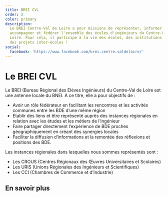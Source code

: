 ```yaml
---
title: BREI CVL
order: 2
color: primary
description:
  Le BREI Centre-Val de Loire a pour missions de représenter, informer, former,
  accompagner et fédérer l'ensemble des écoles d'ingénieurs du Centre-Val de
  Loire. Pour cela, il participe à la vie des écoles, des institutions et mène
  des projets inter-écoles !
social:
  facebook: 'https://www.facebook.com/brei.centre.valdeloire/'
---
```


# Le BREI CVL

<campus-center>
  <campus-responsive-image
    folder-name="representation/brei-cvl"
    name="logo.png"
    max-width="400"></campus-responsive-image>
</campus-center>

Le BREI (Bureau Régional des Elèves Ingénieurs) du Centre-Val de Loire est une
antenne locale du BNEI. A ce titre, elle a pour objectifs de :

- Avoir un rôle fédérateur en facilitant les rencontres et les activités
  communes entre les BDE d’une même région
- Etablir des liens et être représenté auprès des instances régionales en
  relation avec les études et les métiers de l’ingénieur
- Faire partager directement l’expérience de BDE proches géographiquement en
  créant des synergies locales
- Faciliter la diffusion d’informations et la remontée des réflexions et
  positions des BDE.

Les instances régionales dans lesquelles nous sommes représentés sont :

- Les CROUS (Centres Régionaux des Œuvres Universitaires et Scolaires)
- Les URIS (Unions Régionales des Ingénieurs et Scientifiques)
- Les CCI (Chambres de Commerce et d’Industrie)

## En savoir plus

<campus-social :social="social" :color="color"></campus-social>
